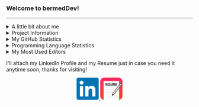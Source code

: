 ### Welcome to bermedDev!

<hr>
<!--Personal Information-->
<details>
  <summary>A little bit about me</summary>  
  <ul>
    <li><p> My name is Fernando J. Bermúdez Medina. I am a junior Software Engineering Undegraduate Student at the <strong> University of Puerto Rico, Mayagüez Campus</strong>.</p></li>
    <li>I am an upcoming Software Development Engineering Intern at Amazon</li>
    <li>I am currently working as an <strong>Instrcutor</strong> for the <strong>CIIC4020/ICOM4035</strong> course (Data Structures) right here at UPRM</li>
    <li>I am also actively seeking some summer intenships (or Co-Ops if any) that can allow me to increase my skills in the field of Software Engineering and Computer Science.</li>
    <li>I am also very open to collaborate in any projects!</li>
  </ul>
</details>

<!--Projects Table-->
<details>
  <summary>Project Information</summary>
  <ul>
  <li>In this GitHub Profile you will see that I will upload some personal projects, as well as some classwork projects from the courses I'm taking this semester.</li>
  <li>Below is a table showing some projects I am working on that are in development or are ready to go!</li>
    <li>Projects that are marked as <strong>Done</strong> have their repo's available to see in this profile, the one's that are <strong>In Progress</strong> are mostly private, so you'll have to wait a bit more to find out what were developing! So keep checking this profile to see what's changed and feel free to contact me any time!</li>
  </ul>
<table class="tg">
<thead>
  <tr>
    <th class="tg-c3ow">Project</th>
    <th class="tg-c3ow">Progress</th>
    <th class="tg-c3ow">Location</th>
  </tr>
</thead>
<tbody>
  <tr>
    <td class="tg-c3ow">Web App - My Backlog Handler</td>
    <td class="tg-c3ow">Done</td>
    <td class="tg-c3ow"><a href="https://github.com/uprm-inso-4101-2020-2021-s2/semester-project-stack-overflowers">Web App's Deployed Repository</a></td>
  </tr>
  <tr>
    <td class="tg-c3ow">Discord Bots</td>
    <td class="tg-c3ow">Done</td>
    <td class="tg-c3ow"><a href="https://github.com/bermed28/bot-discord.git" target="_blank" rel="noopener noreferrer">My Repo</a></td>
  </tr>
  <tr>
    <td class="tg-c3ow">Flappy Bird</td>
    <td class="tg-c3ow">In Progress</td>
    <td class="tg-c3ow"><a href="https://github.com/albertocruz6/Flappy-Bird-Dev_.git" target="_blank" rel="noopener noreferrer">This Repo</a></td>
  </tr>
  <tr>
    <td class="tg-c3ow">Course Repos</td>
    <td class="tg-c3ow">Done (<span style="font-weight:bold">CIIC4010/4020/4030</span>)</td>
    <td class="tg-c3ow"><a href="https://github.com/bermed28" target="_blank" rel="noopener noreferrer">My Profile</a></td>
  </tr>
  <tr>
    <td class="tg-c3ow">Course Labs</td>
    <td class="tg-c3ow">Done</td>
    <td class="tg-c3ow"><a href="https://github.com/bermed28" target="_blank" rel="noopener noreferrer">My Profile</a></td>
  </tr>
</tbody>
</table>

</details>

<!--Some GitHub Embeds-->
<details>
  <summary>My GitHub Statistics</summary>
  <p align="center">
    <img src="https://github-readme-stats.vercel.app/api?username=bermed28&show_icons=true"/>
  </p>
</details>

<details>
  <summary>Programming Language Statistics</summary>
  <p align="center">
    <img src="https://github-readme-stats.vercel.app/api/top-langs/?username=bermed28&layout=compact"/>
  </p>
</details>

<details>
  <summary>My Most Used Editors</summary>
  <p align="center">
    <img src="https://wakatime.com/share/@bermed28/5e35e06c-44c5-4378-bc20-0263a818dda3.svg" height="400"/>
  </p>
</details>

<!--Social Media + Resume-->
<p>I'll attach my LinkedIn Profile and my Resume just in case you need it anytime soon, thanks for visiting!</p>
<p align="center">
  <a href="https://linkedin.com/in/bermed28"> 
    <img src="LinkedIn.png" height="60px" width="60px">
  </a>
  <a href="https://drive.google.com/file/d/14iK8WU2k4nNb4yC8TNJCDhk2lC-M3PTt/view?usp=sharing"> 
    <img src="resume-icon-3.png" height="60px" width="60px">
  </a>
 </p>

</hr>





